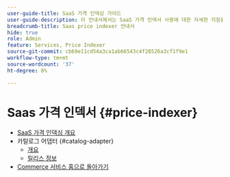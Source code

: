 ```yaml
---
user-guide-title: SaaS 가격 인덱싱 가이드
user-guide-description: 이 안내서에서는 SaaS 가격 인덱서 사용에 대한 자세한 지침을 제공합니다.
breadcrumb-title: Saas price indexer 안내서
hide: true
role: Admin
feature: Services, Price Indexer
source-git-commit: cb69e11cd54a3ca1ab66543c4f28526a3cf1f9e1
workflow-type: tm+mt
source-wordcount: '37'
ht-degree: 8%

---
```


# Saas 가격 인덱서 {#price-indexer}

- [SaaS 가격 인덱싱 개요](price-indexing.md)
- 카탈로그 어댑터 {#catalog-adapter}
   - [개요](catalog-adapter.md)
   - [릴리스 정보](release-notes.md)
- [Commerce 서비스 홈으로 돌아가기](https://experienceleague.adobe.com/docs/commerce/user-guides/home.html?lang=ko)
